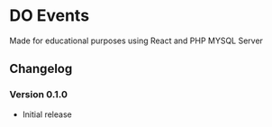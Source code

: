 # DO Events

Made for educational purposes using React and PHP MYSQL Server

## Changelog

### Version 0.1.0

- Initial release
